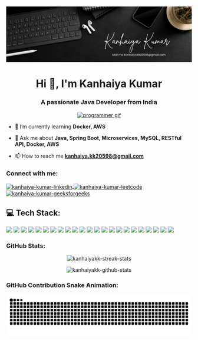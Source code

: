 <p align="center">
  <img src="https://github.com/kanhaiyakk/kanhaiyakk/blob/main/Kanhaiya%20Kumar%20Cover%20Pic.png" alt="cover" />
</p>

<h1 align="center">Hi 👋, I'm Kanhaiya Kumar</h1>
<h3 align="center">A passionate Java Developer from India</h3>

<p align="center">
  <a href="https://cdn.dribbble.com/users/1162077/screenshots/3848914/programmer.gif" target="_blank">
    <img src="https://cdn.dribbble.com/users/1162077/screenshots/3848914/programmer.gif" alt="programmer gif" />
  </a>
</p>

- 🌱 I’m currently learning **Docker, AWS**

- 💬 Ask me about **Java, Spring Boot, Microservices, MySQL, RESTful API, Docker, AWS**

- 📫 How to reach me **kanhaiya.kk20598@gmail.com**

<h3 align="left">Connect with me:</h3>
<p align="left">
  <a href="https://www.linkedin.com/in/kanhaiya-kumar-213b801a2/" target="_blank">
    <img align="center" src="https://raw.githubusercontent.com/rahuldkjain/github-profile-readme-generator/master/src/images/icons/Social/linked-in-alt.svg" alt="kanhaiya-kumar-linkedin" height="30" width="40" />
  </a>
  <a href="https://leetcode.com/u/kanhaiya20598/" target="_blank">
    <img align="center" src="https://raw.githubusercontent.com/simple-icons/simple-icons/develop/icons/leetcode.svg" alt="kanhaiya-kumar-leetcode" height="30" width="40" />
  </a>
  <a href="https://www.geeksforgeeks.org/user/kanh20598/?ref=header_profile" target="_blank">
    <img align="center" src="https://upload.wikimedia.org/wikipedia/commons/4/43/GeeksforGeeks.svg" alt="kanhaiya-kumar-geeksforgeeks" height="30" width="40" />
  </a>
</p>

<h2>💻 Tech Stack:</h2>

<p align="left">
  <img src="https://img.shields.io/badge/Java-ED8B00?style=for-the-badge&logo=java&logoColor=white"/>
  <img src="https://img.shields.io/badge/Spring%20Boot-6DB33F?style=for-the-badge&logo=spring-boot&logoColor=white"/>
  <img src="https://img.shields.io/badge/MySQL-4479A1?style=for-the-badge&logo=mysql&logoColor=white"/>
  <img src="https://img.shields.io/badge/Hibernate-59666C?style=for-the-badge&logo=hibernate&logoColor=white"/>
  <img src="https://img.shields.io/badge/JUnit-25A162?style=for-the-badge&logo=junit5&logoColor=white"/>
  <img src="https://img.shields.io/badge/Mockito-25A162?style=for-the-badge&logo=mockito&logoColor=white"/>
  <img src="https://img.shields.io/badge/Postman-FF6C37?style=for-the-badge&logo=postman&logoColor=white"/>
  <img src="https://img.shields.io/badge/Docker-2496ED?style=for-the-badge&logo=docker&logoColor=white"/>
  <img src="https://img.shields.io/badge/AWS-FF9900?style=for-the-badge&logo=amazonaws&logoColor=white"/>
  <img src="https://img.shields.io/badge/Maven-C71A36?style=for-the-badge&logo=apachemaven&logoColor=white"/>
  <img src="https://img.shields.io/badge/REST%20API-02569B?style=for-the-badge&logo=fastapi&logoColor=white"/>
  <img src="https://img.shields.io/badge/SQL-4479A1?style=for-the-badge&logo=postgresql&logoColor=white"/>
  <img src="https://img.shields.io/badge/Git-F05032?style=for-the-badge&logo=git&logoColor=white"/>
  <img src="https://img.shields.io/badge/GitHub-181717?style=for-the-badge&logo=github&logoColor=white"/>
  <img src="https://img.shields.io/badge/DSA-FF6F00?style=for-the-badge&logo=codewars&logoColor=white"/>
  <img src="https://img.shields.io/badge/OOPS-007396?style=for-the-badge&logo=abstract&logoColor=white"/>
  <img src="https://img.shields.io/badge/Agile-0052CC?style=for-the-badge&logo=jira&logoColor=white"/>
  <img src="https://img.shields.io/badge/IntelliJ%20IDEA-000000?style=for-the-badge&logo=intellij-idea&logoColor=white"/>
  <img src="https://img.shields.io/badge/Eclipse-2C2255?style=for-the-badge&logo=eclipse&logoColor=white"/>
  <img src="https://img.shields.io/badge/HTML5-E34F26?style=for-the-badge&logo=html5&logoColor=white"/>
  <img src="https://img.shields.io/badge/CSS3-1572B6?style=for-the-badge&logo=css3&logoColor=white"/>
  <img src="https://img.shields.io/badge/Jira-0052CC?style=for-the-badge&logo=jira&logoColor=white"/>
  <img src="https://img.shields.io/badge/Microservices-FF6F00?style=for-the-badge&logo=istio&logoColor=white"/>
</p>



<h3 align="left">GitHub Stats:</h3>
<p align="center">
  <img src="https://github-readme-streak-stats.herokuapp.com/?user=kanhaiyakk&theme=dark" alt="kanhaiyakk-streak-stats"/>
</p>

<p align="center">
  <img src="https://github-readme-stats.vercel.app/api?username=kanhaiyakk&show_icons=true&theme=dark" alt="kanhaiyakk-github-stats"/>
</p>

<h3 align="left">GitHub Contribution Snake Animation:</h3>

<p align="center">
  <img src="https://github.com/kanhaiyakk/kanhaiyakk/blob/output/github-contribution-grid-snake.svg" alt="github-contribution-snake">
</p>

